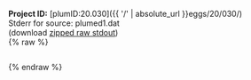 **Project ID:** [plumID:20.030]({{ '/' | absolute_url }}eggs/20/030/)  
Stderr for source:  plumed1.dat   
(download [zipped raw stdout](plumed1.dat.plumed.stdout.txt.zip))  
{% raw %}
<pre>
</pre>
{% endraw %}

